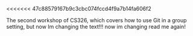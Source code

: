 <<<<<<< 47c88579167b9c3cbc074fccd4f9a7b14fa606f2



The second workshop of CS326, which covers how to use Git in a group setting,
but now Im changing the text!!! now im changing read me again!
